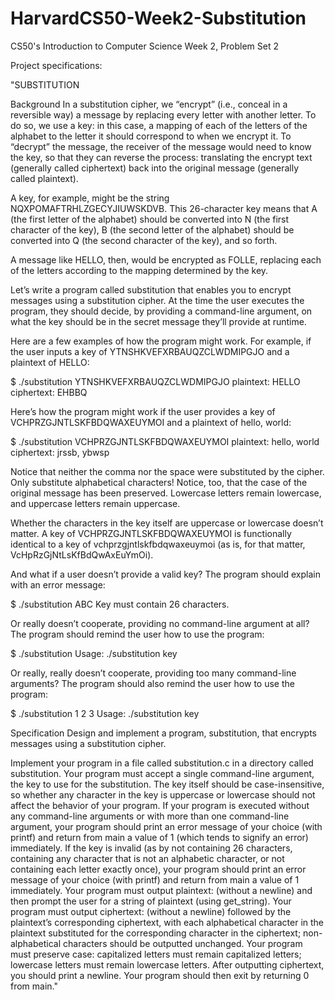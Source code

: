 # HarvardCS50-Week2-Substitution

CS50's Introduction to Computer Science
Week 2, Problem Set 2

Project specifications:

"SUBSTITUTION

Background
In a substitution cipher, we “encrypt” (i.e., conceal in a reversible way) a message by replacing every letter with another letter. To do so, we use a key: in this case, a mapping of each of the letters of the alphabet to the letter it should correspond to when we encrypt it. To “decrypt” the message, the receiver of the message would need to know the key, so that they can reverse the process: translating the encrypt text (generally called ciphertext) back into the original message (generally called plaintext).

A key, for example, might be the string NQXPOMAFTRHLZGECYJIUWSKDVB. This 26-character key means that A (the first letter of the alphabet) should be converted into N (the first character of the key), B (the second letter of the alphabet) should be converted into Q (the second character of the key), and so forth.

A message like HELLO, then, would be encrypted as FOLLE, replacing each of the letters according to the mapping determined by the key.

Let’s write a program called substitution that enables you to encrypt messages using a substitution cipher. At the time the user executes the program, they should decide, by providing a command-line argument, on what the key should be in the secret message they’ll provide at runtime.

Here are a few examples of how the program might work. For example, if the user inputs a key of YTNSHKVEFXRBAUQZCLWDMIPGJO and a plaintext of HELLO:

$ ./substitution YTNSHKVEFXRBAUQZCLWDMIPGJO
plaintext:  HELLO
ciphertext: EHBBQ

Here’s how the program might work if the user provides a key of VCHPRZGJNTLSKFBDQWAXEUYMOI and a plaintext of hello, world:

$ ./substitution VCHPRZGJNTLSKFBDQWAXEUYMOI
plaintext:  hello, world
ciphertext: jrssb, ybwsp

Notice that neither the comma nor the space were substituted by the cipher. Only substitute alphabetical characters! Notice, too, that the case of the original message has been preserved. Lowercase letters remain lowercase, and uppercase letters remain uppercase.

Whether the characters in the key itself are uppercase or lowercase doesn’t matter. A key of VCHPRZGJNTLSKFBDQWAXEUYMOI is functionally identical to a key of vchprzgjntlskfbdqwaxeuymoi (as is, for that matter, VcHpRzGjNtLsKfBdQwAxEuYmOi).

And what if a user doesn’t provide a valid key? The program should explain with an error message:

$ ./substitution ABC
Key must contain 26 characters.

Or really doesn’t cooperate, providing no command-line argument at all? The program should remind the user how to use the program:

$ ./substitution
Usage: ./substitution key

Or really, really doesn’t cooperate, providing too many command-line arguments? The program should also remind the user how to use the program:

$ ./substitution 1 2 3
Usage: ./substitution key

Specification
Design and implement a program, substitution, that encrypts messages using a substitution cipher.

Implement your program in a file called substitution.c in a directory called substitution.
Your program must accept a single command-line argument, the key to use for the substitution. The key itself should be case-insensitive, so whether any character in the key is uppercase or lowercase should not affect the behavior of your program.
If your program is executed without any command-line arguments or with more than one command-line argument, your program should print an error message of your choice (with printf) and return from main a value of 1 (which tends to signify an error) immediately.
If the key is invalid (as by not containing 26 characters, containing any character that is not an alphabetic character, or not containing each letter exactly once), your program should print an error message of your choice (with printf) and return from main a value of 1 immediately.
Your program must output plaintext: (without a newline) and then prompt the user for a string of plaintext (using get_string).
Your program must output ciphertext: (without a newline) followed by the plaintext’s corresponding ciphertext, with each alphabetical character in the plaintext substituted for the corresponding character in the ciphertext; non-alphabetical characters should be outputted unchanged.
Your program must preserve case: capitalized letters must remain capitalized letters; lowercase letters must remain lowercase letters.
After outputting ciphertext, you should print a newline. Your program should then exit by returning 0 from main."
